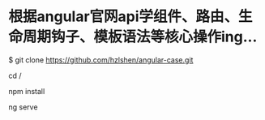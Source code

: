 根据angular官网api学组件、路由、生命周期钩子、模板语法等核心操作ing...
=====================

$  git clone https://github.com/hzlshen/angular-case.git

cd /

npm install 

ng serve

	

